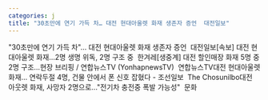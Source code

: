```yaml
---
categories: j
title: "30초만에 연기 가득 차… 대전 현대아울렛 화재 생존자 증언  대전일보"
---
```

"30초만에 연기 가득 차"… 대전 현대아울렛 화재 생존자 증언&nbsp;&nbsp;대전일보[속보] 대전 현대아울렛 화재…2명 생명 위독, 2명 구조 중&nbsp;&nbsp;한겨레[생중계] 대전 할인매장 화재 5명 중 2명 구조…현장 브리핑 / 연합뉴스TV (YonhapnewsTV)&nbsp;&nbsp;연합뉴스TV대전 현대아울렛 화재... 연락두절 4명, 건물 안에서 폰 신호 잡혔다 - 조선일보&nbsp;&nbsp;The Chosunilbo대전 아웃렛 화재, 사망자 2명으로..."전기차 충전중 폭발 가능성"&nbsp;&nbsp;문화